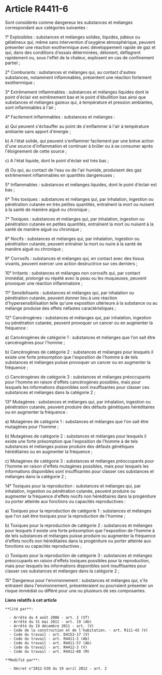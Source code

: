 # Article R4411-6

Sont considérés comme dangereux les substances et mélanges correspondant aux catégories suivantes : 

1° Explosibles : substances et mélanges solides, liquides, pâteux ou gélatineux qui, même sans intervention d'oxygène
atmosphérique, peuvent présenter une réaction exothermique avec développement rapide de gaz et qui, dans des conditions
d'essais déterminées, détonent, déflagrent rapidement ou, sous l'effet de la chaleur, explosent en cas de confinement
partiel ; 

2° Comburants : substances et mélanges qui, au contact d'autres substances, notamment inflammables, présentent une réaction
fortement exothermique ; 

3° Extrêmement inflammables : substances et mélanges liquides dont le point d'éclair est extrêmement bas et le point
d'ébullition bas ainsi que substances et mélanges gazeux qui, à température et pression ambiantes, sont inflammables à
l'air ; 

4° Facilement inflammables : substances et mélanges : 

a) Qui peuvent s'échauffer au point de s'enflammer à l'air à température ambiante sans apport d'énergie ; 

b) A l'état solide, qui peuvent s'enflammer facilement par une brève action d'une source d'inflammation et continuer à brûler
ou à se consumer après l'éloignement de cette source ; 

c) A l'état liquide, dont le point d'éclair est très bas ; 

d) Ou qui, au contact de l'eau ou de l'air humide, produisent des gaz extrêmement inflammables en quantités dangereuses ; 

5° Inflammables : substances et mélanges liquides, dont le point d'éclair est bas ; 

6° Très toxiques : substances et mélanges qui, par inhalation, ingestion ou pénétration cutanée en très petites quantités,
entraînent la mort ou nuisent à la santé de manière aiguë ou chronique ; 

7° Toxiques : substances et mélanges qui, par inhalation, ingestion ou pénétration cutanée en petites quantités, entraînent
la mort ou nuisent à la santé de manière aiguë ou chronique ; 

8° Nocifs : substances et mélanges qui, par inhalation, ingestion ou pénétration cutanée, peuvent entraîner la mort ou nuire
à la santé de manière aiguë ou chronique ; 

9° Corrosifs : substances et mélanges qui, en contact avec des tissus vivants, peuvent exercer une action destructrice sur
ces derniers ; 

10° Irritants : substances et mélanges non corrosifs qui, par contact immédiat, prolongé ou répété avec la peau ou les
muqueuses, peuvent provoquer une réaction inflammatoire ; 

11° Sensibilisants : substances et mélanges qui, par inhalation ou pénétration cutanée, peuvent donner lieu à une réaction
d'hypersensibilisation telle qu'une exposition ultérieure à la substance ou au mélange produise des effets néfastes
caractéristiques ; 

12° Cancérogènes : substances et mélanges qui, par inhalation, ingestion ou pénétration cutanée, peuvent provoquer un cancer
ou en augmenter la fréquence : 

a) Cancérogènes de catégorie 1 : substances et mélanges que l'on sait être cancérogènes pour l'homme ; 

b) Cancérogènes de catégorie 2 : substances et mélanges pour lesquels il existe une forte présomption que l'exposition de
l'homme à de tels substances et mélanges puisse provoquer un cancer ou en augmenter la fréquence ; 

c) Cancérogènes de catégorie 3 : substances et mélanges préoccupants pour l'homme en raison d'effets cancérogènes possibles,
mais pour lesquels les informations disponibles sont insuffisantes pour classer ces substances et mélanges dans la catégorie
2 ; 

13° Mutagènes : substances et mélanges qui, par inhalation, ingestion ou pénétration cutanée, peuvent produire des défauts
génétiques héréditaires ou en augmenter la fréquence : 

a) Mutagènes de catégorie 1 : substances et mélanges que l'on sait être mutagènes pour l'homme ; 

b) Mutagènes de catégorie 2 : substances et mélanges pour lesquels il existe une forte présomption que l'exposition de
l'homme à de tels substances et mélanges puisse produire des défauts génétiques héréditaires ou en augmenter la fréquence ; 

c) Mutagènes de catégorie 3 : substances et mélanges préoccupants pour l'homme en raison d'effets mutagènes possibles, mais
pour lesquels les informations disponibles sont insuffisantes pour classer ces substances et mélanges dans la catégorie 2 ; 

14° Toxiques pour la reproduction : substances et mélanges qui, par inhalation, ingestion ou pénétration cutanée, peuvent
produire ou augmenter la fréquence d'effets nocifs non héréditaires dans la progéniture ou porter atteinte aux fonctions ou
capacités reproductives : 

a) Toxiques pour la reproduction de catégorie 1 : substances et mélanges que l'on sait être toxiques pour la reproduction de
l'homme ; 

b) Toxiques pour la reproduction de catégorie 2 : substances et mélanges pour lesquels il existe une forte présomption que
l'exposition de l'homme à de tels substances et mélanges puisse produire ou augmenter la fréquence d'effets nocifs non
héréditaires dans la progéniture ou porter atteinte aux fonctions ou capacités reproductives ; 

c) Toxiques pour la reproduction de catégorie 3 : substances et mélanges préoccupants en raison d'effets toxiques possibles
pour la reproduction, mais pour lesquels les informations disponibles sont insuffisantes pour classer ces substances et
mélanges dans la catégorie 2 ; 

15° Dangereux pour l'environnement : substances et mélanges qui, s'ils entraient dans l'environnement, présenteraient ou
pourraient présenter un risque immédiat ou différé pour une ou plusieurs de ses composantes.

**Liens relatifs à cet article**

	**Cité par**:

	  - Arrêté du 4 août 2006 - art. 2 (VT)
	  - Arrêté du 31 mai 2011 - art. 19 (Ab)
	  - Arrêté du 19 décembre 2011 - art. (V)
	  - Code de la construction et de l'habitation. - art. R111-43 (V)
	  - Code du travail - art. D4153-17 (V)
	  - Code du travail - art. R4411-2 (Ab)
	  - Code du travail - art. R4411-57 (Ab)
	  - Code du travail - art. R4412-3 (V)
	  - Code du travail - art. R4412-60 (M)

	**Modifié par**:

	  - Décret n°2012-530 du 19 avril 2012 - art. 2
